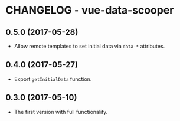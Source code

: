 # CHANGELOG - vue-data-scooper

## 0.5.0 (2017-05-28)

* Allow remote templates to set initial data via `data-*` attributes.

## 0.4.0 (2017-05-27)

* Export `getInitialData` function.

## 0.3.0 (2017-05-10)

* The first version with full functionality.
